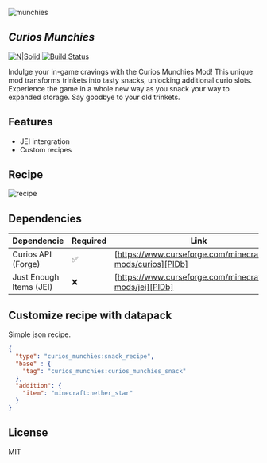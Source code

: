 ![munchies](https://i.imgur.com/PbqxNFK.png)
## _Curios Munchies_

[![N|Solid](http://cf.way2muchnoise.eu/versions/940729.svg)](https://www.curseforge.com/minecraft/mc-mods/curios-munchies/files?page=1&pageSize=20) [![Build Status](http://cf.way2muchnoise.eu/940729.svg)](https://www.curseforge.com/minecraft/mc-mods/curios-munchies)

Indulge your in-game cravings with the Curios Munchies Mod! This unique mod transforms trinkets into tasty snacks, unlocking additional curio slots. Experience the game in a whole new way as you snack your way to expanded storage. Say goodbye to your old trinkets.

## Features
- JEI intergration
- Custom recipes

## Recipe

![recipe](https://i.imgur.com/2KuP6UD.png)

## Dependencies

| Dependencie | Required | Link |
| ------ | ------ | ------ |
| Curios API (Forge) | ✅ | [https://www.curseforge.com/minecraft/mc-mods/curios][PlDb]
| Just Enough Items (JEI) |❌ | [https://www.curseforge.com/minecraft/mc-mods/jei][PlDb]

## Customize recipe with datapack

Simple json recipe.

```json
{
  "type": "curios_munchies:snack_recipe",
  "base" : {
    "tag": "curios_munchies:curios_munchies_snack"
  },
  "addition": {
    "item": "minecraft:nether_star"
  }
}

```

## License

MIT
